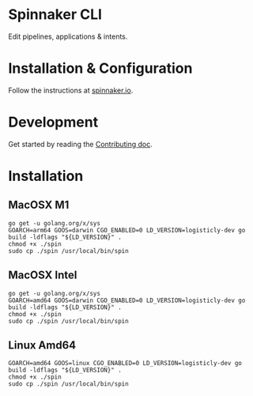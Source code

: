 # Spinnaker CLI

Edit pipelines, applications & intents.

# Installation & Configuration

Follow the instructions at [spinnaker.io](https://spinnaker.io/docs/setup/other_config/spin/).

# Development

Get started by reading the [Contributing doc](CONTRIBUTING.md).


# Installation

## MacOSX M1
```
go get -u golang.org/x/sys
GOARCH=arm64 GOOS=darwin CGO_ENABLED=0 LD_VERSION=logisticly-dev go build -ldflags "${LD_VERSION}" .
chmod +x ./spin
sudo cp ./spin /usr/local/bin/spin
```


## MacOSX Intel
```
go get -u golang.org/x/sys
GOARCH=amd64 GOOS=darwin CGO_ENABLED=0 LD_VERSION=logisticly-dev go build -ldflags "${LD_VERSION}" .
chmod +x ./spin
sudo cp ./spin /usr/local/bin/spin
```

## Linux Amd64
```
GOARCH=amd64 GOOS=linux CGO_ENABLED=0 LD_VERSION=logisticly-dev go build -ldflags "${LD_VERSION}" .
chmod +x ./spin
sudo cp ./spin /usr/local/bin/spin
```